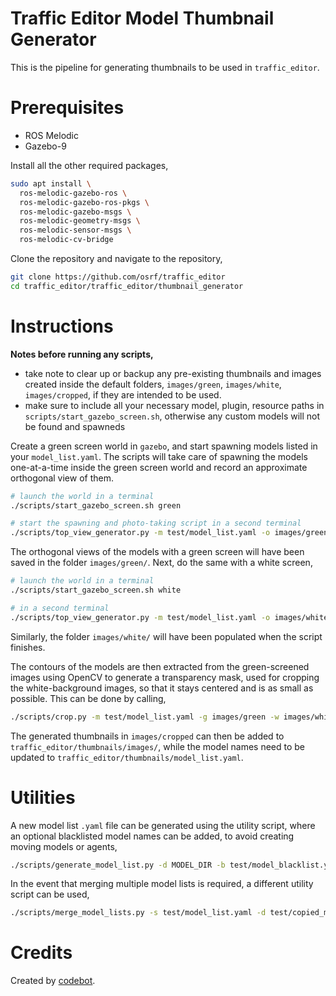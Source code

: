 # Traffic Editor Model Thumbnail Generator

This is the pipeline for generating thumbnails to be used in `traffic_editor`.

# Prerequisites

* ROS Melodic
* Gazebo-9

Install all the other required packages,

```bash
sudo apt install \
  ros-melodic-gazebo-ros \
  ros-melodic-gazebo-ros-pkgs \
  ros-melodic-gazebo-msgs \
  ros-melodic-geometry-msgs \
  ros-melodic-sensor-msgs \
  ros-melodic-cv-bridge
```

Clone the repository and navigate to the repository,

```bash
git clone https://github.com/osrf/traffic_editor
cd traffic_editor/traffic_editor/thumbnail_generator
```

# Instructions

**Notes before running any scripts,**
* take note to clear up or backup any pre-existing thumbnails and images created inside the default folders, `images/green`, `images/white`, `images/cropped`, if they are intended to be used.
* make sure to include all your necessary model, plugin, resource paths in `scripts/start_gazebo_screen.sh`, otherwise any custom models will not be found and spawneds

Create a green screen world in `gazebo`, and start spawning models listed in your `model_list.yaml`. The scripts will take care of spawning the models one-at-a-time inside the green screen world and record an approximate orthogonal view of them.

```bash
# launch the world in a terminal
./scripts/start_gazebo_screen.sh green

# start the spawning and photo-taking script in a second terminal
./scripts/top_view_generator.py -m test/model_list.yaml -o images/green
```

The orthogonal views of the models with a green screen will have been saved in the folder `images/green/`. Next, do the same with a white screen, 

```bash
# launch the world in a terminal
./scripts/start_gazebo_screen.sh white

# in a second terminal
./scripts/top_view_generator.py -m test/model_list.yaml -o images/white
```

Similarly, the folder `images/white/` will have been populated when the script finishes.

The contours of the models are then extracted from the green-screened images using OpenCV to generate a transparency mask, used for cropping the white-background images, so that it stays centered and is as small as possible. This can be done by calling,

```bash
./scripts/crop.py -m test/model_list.yaml -g images/green -w images/white -o images/cropped
```

The generated thumbnails in `images/cropped` can then be added to `traffic_editor/thumbnails/images/`, while the model names need to be updated to `traffic_editor/thumbnails/model_list.yaml`.

# Utilities

A new model list `.yaml` file can be generated using the utility script, where an optional blacklisted model names can be added, to avoid creating moving models or agents,

```bash
./scripts/generate_model_list.py -d MODEL_DIR -b test/model_blacklist.yaml -o test/output_model_list.yaml
```

In the event that merging multiple model lists is required, a different utility script can be used,

```bash
./scripts/merge_model_lists.py -s test/model_list.yaml -d test/copied_model_list.yaml
```

# Credits

Created by [codebot](https://github.com/codebot).
